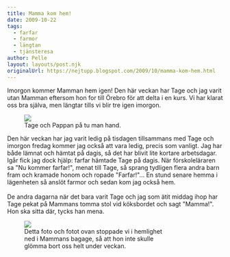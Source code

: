 ```yaml
---
title: Mamma kom hem!
date: 2009-10-22
tags: 
  - farfar
  - farmor
  - längtan
  - tjänsteresa	
author: Pelle
layout: layouts/post.njk
originalUrl: https://nejtupp.blogspot.com/2009/10/mamma-kom-hem.html
---
```


Imorgon kommer Mamman hem igen! Den här veckan har Tage och jag varit utan Mamman eftersom hon for till Örebro för att delta i en kurs. Vi har klarat oss bra själva, men längtar tills vi blir tre igen imorgon.

<figure>
	<img src="../../../../img/_MG_8732_1024pix.jpg">
	<figcaption>Tage och Pappan på tu man hand.</figcaption>
</figure>Den här veckan har jag varit ledig på tisdagen tillsammans med Tage och imorgon fredag kommer jag också att vara ledig, precis som vanligt. Jag har både lämnat och hämtat på dagis, så det har blivit lite kortare arbetsdagar. Igår fick jag dock hjälp: farfar hämtade Tage på dagis. När förskoleläraren sa "Nu kommer farfar!", menat till Tage, så sprang tydligen flera andra barn fram och kramade honom och ropade "Farfar!"... En stund senare hemma i lägenheten så anslöt farmor och sedan kom jag också hem.<br><br>De andra dagarna när det bara varit Tage och jag som ätit middag ihop har Tage pekat på Mammans tomma stol vid köksbordet och sagt "Mamma!". Hon ska sitta där, tycks han mena.

<figure>
	<img src="../../../../img/_MG_8728_1024pix.jpg">
	<figcaption>Detta foto och fotot ovan stoppade vi i hemlighet<br>ned i Mammans bagage, så att hon inte skulle<br>glömma bort oss helt  under veckan.</figcaption>
